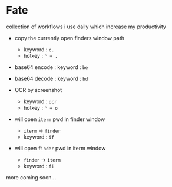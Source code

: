 # Fate 

collection of workflows i use daily which increase my productivity


- copy the currently open finders window path
	- keyword :  ` c. `
	- hotkey :  ` ⌃ + . `

- base64 encode : keyword : ` be `
- base64 decode : keyword : ` bd `

- OCR by screenshot 
	-  keyword :  ` ocr `
	- hotkey :  ` ⌃ + o `

- will open `iterm` pwd in finder window 
	- `iterm`  -> `finder`
	-  keyword : ` if `
- will open `finder` pwd in iterm window 
	- `finder`  -> `iterm`
	-  keyword : ` fi `


more coming soon...

